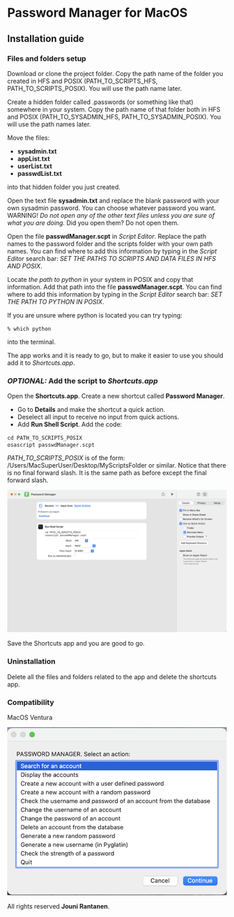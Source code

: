 # Password Manager for MacOS

## Installation guide

### Files and folders setup

Download or clone the project folder. Copy the path name of the folder you created in HFS and POSIX (PATH_TO_SCRIPTS_HFS, PATH_TO_SCRIPTS_POSIX). You will use the path name later.

Create a hidden folder called .passwords (or something like that) somewhere in your system. Copy the path name of that folder both in HFS and POSIX (PATH_TO_SYSADMIN_HFS, PATH_TO_SYSADMIN_POSIX). You will use the path names later.

Move the files:

- **sysadmin.txt**
- **appList.txt**
- **userList.txt**
- **passwdList.txt**

into that hidden folder you just created.

Open the text file **sysadmin.txt** and replace the blank password with your own sysadmin password. You can choose whatever password you want. WARNING! _Do not open any of the other text files unless you are sure of what you are doing._ Did you open them? Do not open them.

Open the file **passwdManager.scpt** in _Script Editor_. Replace the path names to the password folder and the scripts folder with your own path names. You can find where to add this information by typing in the _Script Editor_ search bar:
_SET THE PATHS TO SCRIPTS AND DATA FILES IN HFS AND POSIX_.

Locate _the path to python_ in your system in POSIX and copy that information. Add that path into the file **passwdManager.scpt**.
You can find where to add this information by typing in the _Script Editor_ search bar:
_SET THE PATH TO PYTHON IN POSIX_.

If you are unsure where python is located you can try typing:

```
% which python
```

into the terminal.

The app works and it is ready to go, but to make it easier to use you should add it to _Shortcuts.app_.

### _OPTIONAL:_ Add the script to _Shortcuts.app_

Open the **Shortcuts.app**. Create a new shortcut called **Password Manager**.

- Go to **Details** and make the shortcut a quick action.
- Deselect all input to receive no input from quick actions.
- Add **Run Shell Script**. Add the code:

```
cd PATH_TO_SCRIPTS_POSIX
osascript passwdManager.scpt
```

_PATH_TO_SCRIPTS_POSIX_ is of the form: /Users/MacSuperUser/Desktop/MyScriptsFolder or similar. Notice that there is no final forward slash. It is the same path as before except the final forward slash.

![screenshot from shortcuts app](./imgs/add-shortcuts-app.png)

Save the Shortcuts app and you are good to go.

### Uninstallation

Delete all the files and folders related to the app and delete the shortcuts app.

### Compatibility

MacOS Ventura

![screenshot from password manager app](./imgs/pwdmgr.png)

All rights reserved **Jouni Rantanen**.
